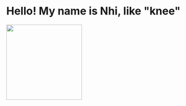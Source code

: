 # Hello! My name is Nhi, like "knee"

[<img src="https://www.plantpoweredplates.media/images/profile_nhi.png" width="200">](https://nhilikeknee.herokuapp.com/)     

